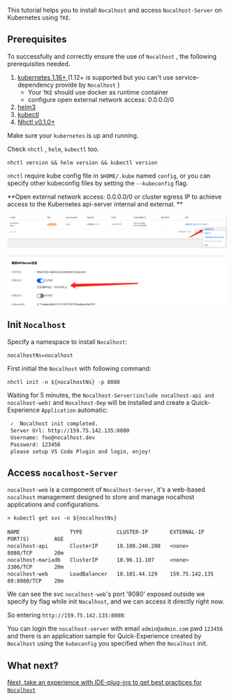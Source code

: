 This tutorial helps you to install `Nocalhost` and access `Nocalhost-Server` on Kubernetes using `TKE`.



## Prerequisites

To successfully and correctly ensure the use of `Nocalhost` , the following prerequisites needed.

1. [kubernetes 1.16+ ](https://minikube.sigs.k8s.io/docs/start/)(1.12+ is supported but you can't use service-dependency provide by `Nocalhost` )
   - Your `TKE` should use docker as runtime container
   - configure open external network access: 0.0.0.0/0 
2. [helm3](https://github.com/helm/helm/releases)
3. [kubectl](https://kubernetes.io/docs/tasks/tools/install-kubectl/)
4. [Nhctl v0.1.0+](https://nocalhost.dev/installation/)



Make sure your `kubernetes` is up and running. 



Check `nhctl` ,  `helm`,  `kubectl` too.

```
nhctl version && helm version && kubectl version
```

`nhctl` require kube config file in `$HOME/.kube` named `config`,  or you can specify other kubeconfig files by setting the `--kubeconfig` flag.



 **Open external network access: 0.0.0.0/0 or cluster egress IP to achieve access to the Kubernetes api-server internal and external. **

![](../assets/images/deployment/tke1.png)

![](../assets/images/deployment/tke2.png)



## Init `Nocalhost`

Specify a namespace to install `Nocalhost`:

```
nocalhostNs=nocalhost
```



First initial the `Nocalhost` with following command:

```
nhctl init -n ${nocalhostNs} -p 8080
```



Waiting for 5 minutes, the `Nocalhost-Server(include nocalhost-api and nocalhost-web)` and `Nocalhost-Dep` will be installed and create a Quick-Experience `Application` automatic:

```
 ✓  Nocalhost init completed.
 Server Url: http://159.75.142.135:8080
 Username: foo@nocalhost.dev
 Password: 123456
 please setup VS Code Plugin and login, enjoy!
```



## Access `nocalhost-Server`

`nocalhost-web` is a component of `Nocalhost-Server`, it's a web-based `nocalhost` management designed to store and manage nocalhost applications and configurations.



```
> kubectl get svc -n ${nocalhostNs}

NAME                TYPE           CLUSTER-IP       EXTERNAL-IP     PORT(S)        AGE
nocalhost-api       ClusterIP      10.108.240.200   <none>          8080/TCP       20m
nocalhost-mariadb   ClusterIP      10.96.11.107     <none>          3306/TCP       20m
nocalhost-web       LoadBalancer   10.101.44.129    159.75.142.135  80:8080/TCP    20m
```

We can see the svc `nocalhost-web`'s port '8080' exposed outside we specify by flag while init `Nocalhost`, and we can access it directly right now.



So entering `http://159.75.142.135:8080`:



You can login the `nocalhost-server` with email `admin@admin.com` pwd `123456` and there is an application sample for Quick-Experience created by `Nocalhost` using the `kubeconfig` you specified when the `Nocalhost` init.

## What next?

[Next, take an experience with IDE-plug-ins to get best practices for `Nocalhost`](/Tutorials/plugin-best-practices)